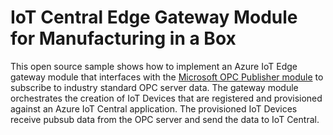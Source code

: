 # IoT Central Edge Gateway Module for Manufacturing in a Box
This open source sample shows how to implement an Azure IoT Edge gateway module that interfaces with the [Microsoft OPC Publisher module](https://azure.github.io/Industrial-IoT/modules/publisher.html) to subscribe to industry standard OPC server data. The gateway module orchestrates the creation of IoT Devices that are registered and provisioned against an Azure IoT Central application. The provisioned IoT Devices receive pubsub data from the OPC server and send the data to IoT Central.
